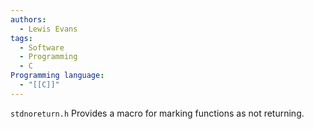 ```yaml
---
authors:
  - Lewis Evans
tags:
  - Software
  - Programming
  - C
Programming language:
  - "[[C]]"
---
```

`stdnoreturn.h` Provides a macro for marking functions as not returning.